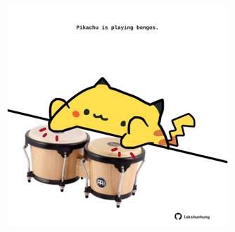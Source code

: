 <!-- built at 01/05/2024, 02:12:10 UTC -->
<p align="center">
  <img width="500" height="500" src="./ReadmeImage.svg">
</p>
